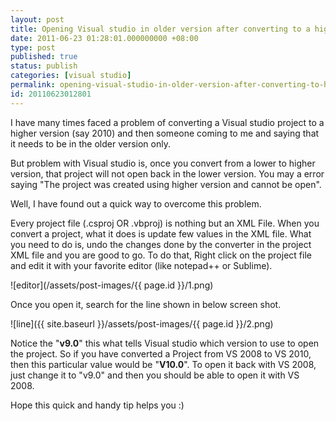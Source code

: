 ```yaml
---
layout: post
title: Opening Visual studio in older version after converting to a higher version
date: 2011-06-23 01:28:01.000000000 +08:00
type: post
published: true
status: publish
categories: [visual studio]
permalink: opening-visual-studio-in-older-version-after-converting-to-higher-version
id: 20110623012801
---
```

I have many times faced a problem of converting a Visual studio project to a higher version (say 2010) and then someone coming to me and saying that it needs to be in the older version only.

But problem with Visual studio is, once you convert from a lower to higher version, that project will not open back in the lower version. You may a error saying "The project was created using higher version and cannot be open".

Well, I have found out a quick way to overcome this problem.

Every project file (.csproj OR .vbproj) is nothing but an XML File. When you convert a project, what it does is update few values in the XML file. What you need to do is, undo the changes done by the converter in the project XML file and you are good to go. To do that, Right click on the project file and edit it with your favorite editor (like notepad++ or Sublime).

![editor](/assets/post-images/{{ page.id }}/1.png)

Once you open it, search for the line shown in below screen shot.

![line]({{ site.baseurl }}/assets/post-images/{{ page.id }}/2.png)

Notice the "**v9.0**" this what tells Visual studio which version to use to open the project. So if you have converted a Project from VS 2008 to VS 2010, then this particular value would be "**V10.0**". To open it back with VS 2008, just change it to "v9.0" and then you should be able to open it with VS 2008.

Hope this quick and handy tip helps you :)

